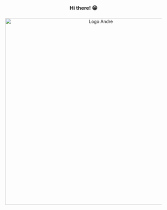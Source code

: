 <span align="center">

<h3 align="center"> 
  Hi there! 😁
</h3>

 ###
 
<div style="width:100%;height:100%;padding-bottom:75%;position:relative;">
  <a href="https://andrelcarvalho.netlify.app" alt="portifolio">
    <img src="https://raw.githubusercontent.com/carvalhoandre/carvalhoandre/main/assets/Sem%20T%C3%ADtulo-2.jpg" alt="Logo Andre" width="600px">
  </a>
</div>

 ###
 
<h4 align="auto">
 <strong> Knowledge development in :bulb: </strong>
</h4>

<div align="center">
  <img src="https://cdn.jsdelivr.net/gh/devicons/devicon/icons/javascript/javascript-original.svg" height="40" alt="javascript logo"  />
  <img width="12" />
  <img src="https://cdn.jsdelivr.net/gh/devicons/devicon/icons/typescript/typescript-original.svg" height="40" alt="typescript logo"  />
  <img width="12" />
  <img src="https://cdn.jsdelivr.net/gh/devicons/devicon/icons/react/react-original.svg" height="40" alt="react logo"  />
  <img width="12" />
  <img src="https://cdn.jsdelivr.net/gh/devicons/devicon/icons/jest/jest-plain.svg" height="40" alt="jest logo"  />
  <img width="12" />
  <img src="https://cdn.jsdelivr.net/gh/devicons/devicon/icons/storybook/storybook-original.svg" height="40" alt="storybook logo"  />
  <img width="12" />
  <img src="https://cdn.jsdelivr.net/gh/devicons/devicon/icons/angularjs/angularjs-original.svg" height="40" alt="angularjs logo"  />
  <img width="12" />
  <img src="https://cdn.jsdelivr.net/gh/devicons/devicon/icons/azure/azure-original.svg" height="40" alt="azure logo"  />
  <img width="12" />
  <img src="https://cdn.jsdelivr.net/gh/devicons/devicon/icons/docker/docker-original.svg" height="40" alt="docker logo"  />
  <img width="12" />
  <img src="https://cdn.jsdelivr.net/gh/devicons/devicon/icons/eslint/eslint-original.svg" height="40" alt="eslint logo"  />
  <img width="12" />
  <img src="https://cdn.jsdelivr.net/gh/devicons/devicon/icons/figma/figma-original.svg" height="40" alt="figma logo"  />
  <img width="12" />
  <img src="https://cdn.jsdelivr.net/gh/devicons/devicon/icons/graphql/graphql-plain.svg" height="40" alt="graphql logo"  />
  <img width="12" />
  <img src="https://cdn.jsdelivr.net/gh/devicons/devicon/icons/jira/jira-original.svg" height="40" alt="jira logo"  />
  <img width="12" />
  <img src="https://cdn.jsdelivr.net/gh/devicons/devicon/icons/redux/redux-original.svg" height="40" alt="redux logo"  />
  <img width="12" />
  <img src="https://cdn.jsdelivr.net/gh/devicons/devicon/icons/webpack/webpack-original.svg" height="40" alt="webpack logo"  />
</div>

 ###

<div align="center">
  <img src="https://github-readme-stats.vercel.app/api?username=carvalhoandre&hide_title=false&hide_rank=false&show_icons=true&include_all_commits=true&count_private=true&disable_animations=false&theme=dracula&locale=en&hide_border=false" height="150" alt="stats graph"  />
  <img src="https://github-readme-stats.vercel.app/api/top-langs?username=carvalhoandre&locale=en&hide_title=false&layout=compact&card_width=320&langs_count=5&theme=dracula&hide_border=false" height="150" alt="languages graph"  />
</div>

 ###
 
<p align="auto">
 <stong>for contact me </strong>
 just click :arrow_heading_down:
</p>

<p align="auto">
  <a align = "center" href="mailto:carvalho.devel@gmail.com?Subject=Olá André" target="_new" rel="external"><img align = "center" src="https://img.shields.io/badge/Gmail-D14836?style=for-the-badge&logo=gmail&logoColor=white?style=for-the-badge&logo=gmail&logoColor=white" alt="e-mail"></a>
  
 <a align = "center" href="https://www.linkedin.com/in/andr%C3%A9-leite-carvalho-b77721146/" target="_new" rel="external"><img align = "center" src="https://img.shields.io/badge/linkedin-%230077B5.svg?&style=for-the-badge&logo=linkedin&logoColor=white" alt="linkedin"></a>
</p>  

 <h4 align = "center">Thanks for visiting. Enjoy it!!! :v:</h4>


###

 </span>

